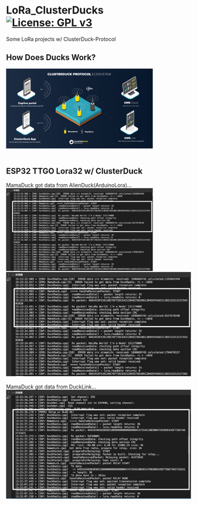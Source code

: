 # LoRa_ClusterDucks [![License: GPL v3](https://img.shields.io/badge/License-GPLv3-blue.svg)](https://www.gnu.org/licenses/gpl-3.0)<br>
Some LoRa projects w/ ClusterDuck-Protocol

## How Does Ducks Work? <br>
<img src="pic/HowDoesDucksWork.jpg" width=400/>
<br><br>

## ESP32 TTGO Lora32 w/ ClusterDuck
MamaDuck got data from AlienDuck(ArduinoLora)...<br>
<img src="pic/MamaDuck_AndroidLora.png" width=400/>
<br>
<img src="pic/MamaDuck_AndroidLora.png" width=600/>
<br><br>
MamaDuck got data from DuckLink...
<br>
<img src="pic/MamaDuck_DuckLink.png" width=600/>
<br><br>
